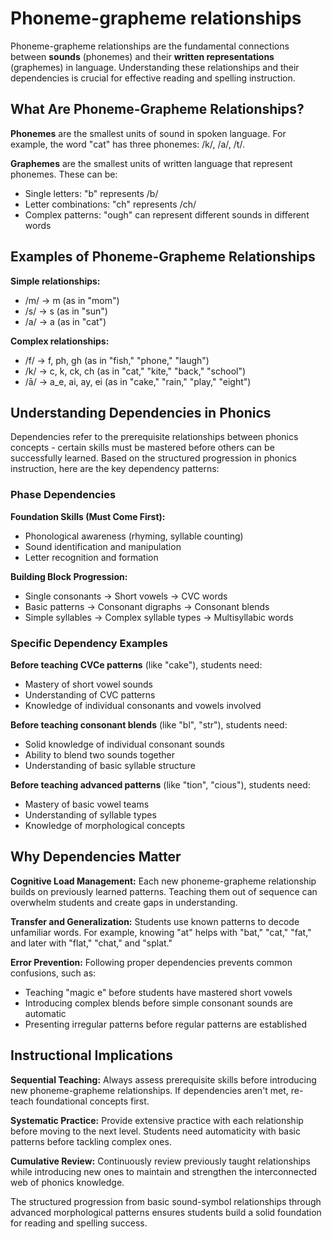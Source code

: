 # Phoneme-grapheme relationships

Phoneme-grapheme relationships are the fundamental connections between **sounds** (phonemes) and their **written representations** (graphemes) in language. Understanding these relationships and their dependencies is crucial for effective reading and spelling instruction.

## What Are Phoneme-Grapheme Relationships?

**Phonemes** are the smallest units of sound in spoken language. For example, the word "cat" has three phonemes: /k/, /a/, /t/.

**Graphemes** are the smallest units of written language that represent phonemes. These can be:
- Single letters: "b" represents /b/
- Letter combinations: "ch" represents /ch/
- Complex patterns: "ough" can represent different sounds in different words

## Examples of Phoneme-Grapheme Relationships

**Simple relationships:**
- /m/ → m (as in "mom")
- /s/ → s (as in "sun")
- /a/ → a (as in "cat")

**Complex relationships:**
- /f/ → f, ph, gh (as in "fish," "phone," "laugh")
- /k/ → c, k, ck, ch (as in "cat," "kite," "back," "school")
- /ā/ → a_e, ai, ay, ei (as in "cake," "rain," "play," "eight")

## Understanding Dependencies in Phonics

Dependencies refer to the prerequisite relationships between phonics concepts - certain skills must be mastered before others can be successfully learned. Based on the structured progression in phonics instruction, here are the key dependency patterns:

### Phase Dependencies

**Foundation Skills (Must Come First):**
- Phonological awareness (rhyming, syllable counting)
- Sound identification and manipulation
- Letter recognition and formation

**Building Block Progression:**
- Single consonants → Short vowels → CVC words
- Basic patterns → Consonant digraphs → Consonant blends
- Simple syllables → Complex syllable types → Multisyllabic words

### Specific Dependency Examples

**Before teaching CVCe patterns** (like "cake"), students need:
- Mastery of short vowel sounds
- Understanding of CVC patterns
- Knowledge of individual consonants and vowels involved

**Before teaching consonant blends** (like "bl", "str"), students need:
- Solid knowledge of individual consonant sounds
- Ability to blend two sounds together
- Understanding of basic syllable structure

**Before teaching advanced patterns** (like "tion", "cious"), students need:
- Mastery of basic vowel teams
- Understanding of syllable types
- Knowledge of morphological concepts

## Why Dependencies Matter

**Cognitive Load Management:**
Each new phoneme-grapheme relationship builds on previously learned patterns. Teaching them out of sequence can overwhelm students and create gaps in understanding.

**Transfer and Generalization:**
Students use known patterns to decode unfamiliar words. For example, knowing "at" helps with "bat," "cat," "fat," and later with "flat," "chat," and "splat."

**Error Prevention:**
Following proper dependencies prevents common confusions, such as:
- Teaching "magic e" before students have mastered short vowels
- Introducing complex blends before simple consonant sounds are automatic
- Presenting irregular patterns before regular patterns are established

## Instructional Implications

**Sequential Teaching:**
Always assess prerequisite skills before introducing new phoneme-grapheme relationships. If dependencies aren't met, re-teach foundational concepts first.

**Systematic Practice:**
Provide extensive practice with each relationship before moving to the next level. Students need automaticity with basic patterns before tackling complex ones.

**Cumulative Review:**
Continuously review previously taught relationships while introducing new ones to maintain and strengthen the interconnected web of phonics knowledge.

The structured progression from basic sound-symbol relationships through advanced morphological patterns ensures students build a solid foundation for reading and spelling success.